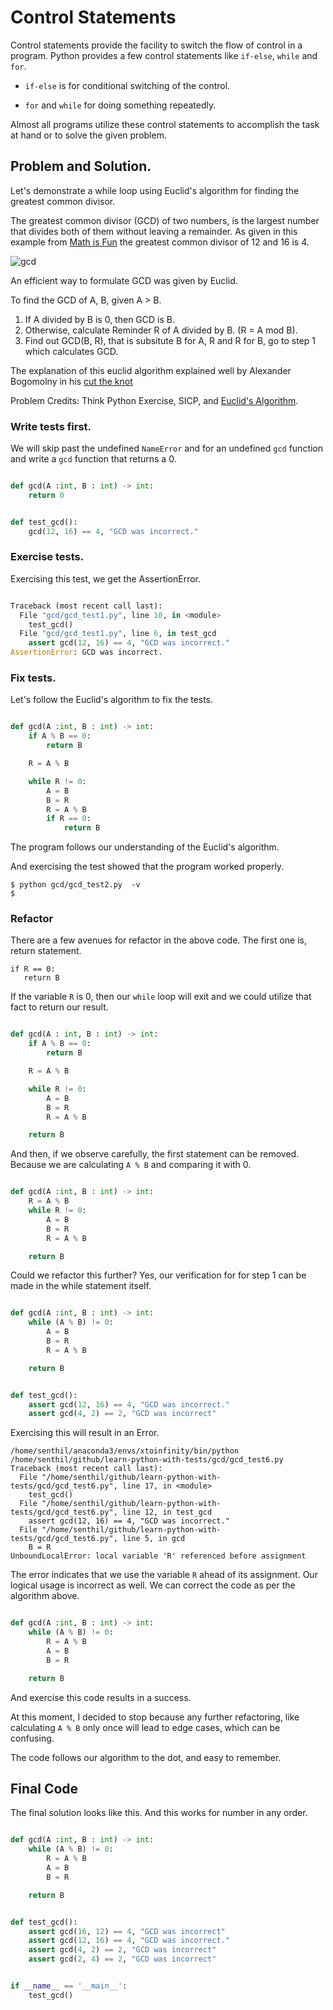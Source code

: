 # Control Statements

Control statements provide the facility to switch the flow of control in a program. Python provides a few control
 statements like `if-else`, `while` and `for`.
 
* `if-else` is for conditional switching of the control.

* `for` and `while` for doing something repeatedly.

Almost all programs utilize these control statements to accomplish the task at hand or to solve the given problem.

## Problem and Solution.

Let's demonstrate a while loop using Euclid's algorithm for finding the greatest common
divisor.

The greatest common divisor (GCD) of two numbers, is the largest number that divides both of them without leaving a
 remainder. As given in this example from [Math is Fun](https://www.mathsisfun.com/greatest-common-factor.html) the
  greatest common divisor of 12 and 16 is 4.
 
![gcd](https://i.imgur.com/BOIPxQu.png)
 

An efficient way to formulate GCD was given by Euclid.

To find the GCD of A, B, given A > B.

1. If A divided by B is 0, then GCD is B.
2. Otherwise, calculate Reminder R of A divided by B. (R = A mod B). 
3. Find out GCD(B, R), that is subsitute B for A, R and R for B, go to step 1 which calculates GCD.

The explanation of this euclid algorithm explained well by Alexander Bogomolny in his [cut the knot](http://www.cut-the-knot.org/blue/Euclid.shtml)

Problem Credits: Think Python Exercise, SICP, and 
[Euclid's Algorithm](https://mathcs.clarku.edu/~djoyce/java/elements/bookVII/propVII2.html).

### Write tests first.

We will skip past the undefined `NameError` and for an undefined `gcd` function and write a `gcd` function that
 returns a 0.
 
```python

def gcd(A :int, B : int) -> int:
    return 0


def test_gcd():
    gcd(12, 16) == 4, "GCD was incorrect."
```
 
### Exercise tests.

Exercising this test, we get the AssertionError.

```python

Traceback (most recent call last):
  File "gcd/gcd_test1.py", line 10, in <module>
    test_gcd()
  File "gcd/gcd_test1.py", line 6, in test_gcd
    assert gcd(12, 16) == 4, "GCD was incorrect."
AssertionError: GCD was incorrect.

```

### Fix tests.

Let's follow the Euclid's algorithm to fix the tests.

```python

def gcd(A :int, B : int) -> int:
    if A % B == 0:
        return B

    R = A % B

    while R != 0:
        A = B
        B = R
        R = A % B
        if R == 0:
            return B
```

The program follows our understanding of the Euclid's algorithm.

And exercising the test showed that the program worked properly.


```
$ python gcd/gcd_test2.py  -v
$
```

### Refactor

There are a few avenues for refactor in the above code.
The first one is, return statement.

```
if R == 0:
   return B
```

If the variable `R`  is 0, then our `while` loop will exit and we could utilize that fact to return our result.

```python

def gcd(A : int, B : int) -> int:
    if A % B == 0:
        return B

    R = A % B

    while R != 0:
        A = B
        B = R
        R = A % B

    return B
```

And then, if we observe carefully, the first statement can be removed. Because we are calculating `A % B` and comparing
it with 0.


```python

def gcd(A :int, B : int) -> int:
    R = A % B
    while R != 0:
        A = B
        B = R
        R = A % B

    return B
```

Could we refactor this further?  Yes, our verification for for step 1 can be made in the while statement itself.

```python

def gcd(A :int, B : int) -> int:
    while (A % B) != 0:
        A = B
        B = R
        R = A % B

    return B


def test_gcd():
    assert gcd(12, 16) == 4, "GCD was incorrect."
    assert gcd(4, 2) == 2, "GCD was incorrect"

```

Exercising this will result in an Error.


```
/home/senthil/anaconda3/envs/xtoinfinity/bin/python /home/senthil/github/learn-python-with-tests/gcd/gcd_test6.py
Traceback (most recent call last):
  File "/home/senthil/github/learn-python-with-tests/gcd/gcd_test6.py", line 17, in <module>
    test_gcd()
  File "/home/senthil/github/learn-python-with-tests/gcd/gcd_test6.py", line 12, in test_gcd
    assert gcd(12, 16) == 4, "GCD was incorrect."
  File "/home/senthil/github/learn-python-with-tests/gcd/gcd_test6.py", line 5, in gcd
    B = R
UnboundLocalError: local variable 'R' referenced before assignment
```

The error indicates that we use the variable `R` ahead of its assignment.  Our logical usage is incorrect as well.
We can correct the code as per the algorithm above.

```python

def gcd(A :int, B : int) -> int:
    while (A % B) != 0:
        R = A % B
        A = B
        B = R

    return B
```

And exercise this code results in a success.

At this moment, I decided to stop because any further refactoring, like calculating `A % B` only once will lead to
 edge cases, which can be confusing.
 
The code follows our algorithm to the dot, and easy to remember.


## Final Code

The final solution looks like this. And this works for number in any order.

```python

def gcd(A :int, B : int) -> int:
    while (A % B) != 0:
        R = A % B
        A = B
        B = R

    return B


def test_gcd():
    assert gcd(16, 12) == 4, "GCD was incorrect"
    assert gcd(12, 16) == 4, "GCD was incorrect."
    assert gcd(4, 2) == 2, "GCD was incorrect"
    assert gcd(2, 4) == 2, "GCD was incorrect"


if __name__ == '__main__':
    test_gcd()
```
